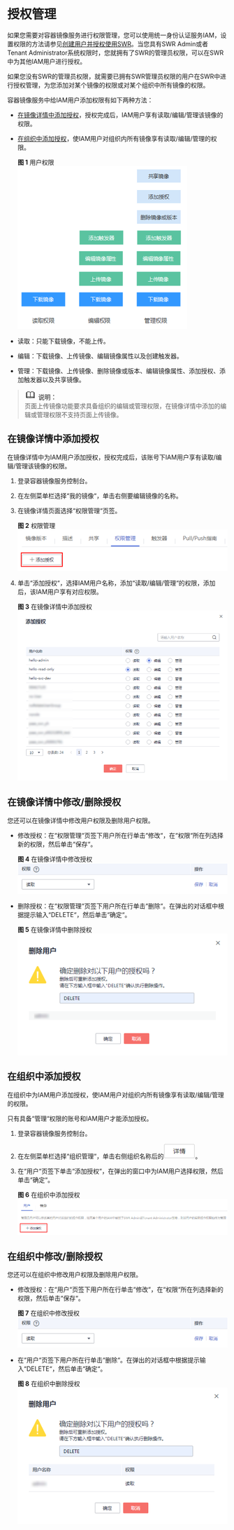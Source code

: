 # 授权管理<a name="swr_01_0015"></a>

如果您需要对容器镜像服务进行权限管理，您可以使用统一身份认证服务IAM，设置权限的方法请参见[创建用户并授权使用SWR](创建用户并授权使用SWR.md)。当您具有SWR Admin或者Tenant Administrator系统权限时，您就拥有了SWR的管理员权限，可以在SWR中为其他IAM用户进行授权。

如果您没有SWR的管理员权限，就需要已拥有SWR管理员权限的用户在SWR中进行授权管理，为您添加对某个镜像的权限或对某个组织中所有镜像的权限。

容器镜像服务中给IAM用户添加权限有如下两种方法：

-   [在镜像详情中添加授权](#section851514354541)，授权完成后，IAM用户享有读取/编辑/管理该镜像的权限。
-   [在组织中添加授权](#section950354645517)，使IAM用户对组织内所有镜像享有读取/编辑/管理的权限。

    **图 1**  用户权限<a name="fig1790726219"></a>  
    ![](figures/用户权限.png "用户权限")


-   读取：只能下载镜像，不能上传。
-   编辑：下载镜像、上传镜像、编辑镜像属性以及创建触发器。
-   管理：下载镜像、上传镜像、删除镜像或版本、编辑镜像属性、添加授权、添加触发器以及共享镜像。

>![](public_sys-resources/icon-note.gif) **说明：**   
>页面上传镜像功能要求具备组织的编辑或管理权限，在镜像详情中添加的编辑或管理权限不支持页面上传镜像。  

## 在镜像详情中添加授权<a name="section851514354541"></a>

在镜像详情中为IAM用户添加授权，授权完成后，该账号下IAM用户享有读取/编辑/管理该镜像的权限。

1.  登录容器镜像服务控制台。
2.  在左侧菜单栏选择“我的镜像“，单击右侧要编辑镜像的名称。
3.  在镜像详情页面选择“权限管理“页签。

    **图 2**  权限管理<a name="fig17680103832114"></a>  
    ![](figures/权限管理.png "权限管理")

4.  单击“添加授权“，选择IAM用户名称，添加“读取/编辑/管理“的权限，添加后，该IAM用户享有对应权限。

    **图 3**  在镜像详情中添加授权<a name="fig593419572122"></a>  
    ![](figures/在镜像详情中添加授权.png "在镜像详情中添加授权")


## 在镜像详情中修改/删除授权<a name="section12896443593"></a>

您还可以在镜像详情中修改用户权限及删除用户权限。

-   修改授权：在“权限管理“页签下用户所在行单击“修改“，在“权限“所在列选择新的权限，然后单击“保存“。

    **图 4**  在镜像详情中修改授权<a name="fig1084314253143"></a>  
    ![](figures/在镜像详情中修改授权.png "在镜像详情中修改授权")

-   删除授权：在“权限管理“页签下用户所在行单击“删除“。在弹出的对话框中根据提示输入“DELETE“，然后单击“确定“。

    **图 5**  在镜像详情中删除授权<a name="fig43052486295"></a>  
    ![](figures/在镜像详情中删除授权.png "在镜像详情中删除授权")


## 在组织中添加授权<a name="section950354645517"></a>

在组织中为IAM用户添加授权，使IAM用户对组织内所有镜像享有读取/编辑/管理的权限。

只有具备“管理“权限的账号和IAM用户才能添加授权。

1.  登录容器镜像服务控制台。
2.  在左侧菜单栏选择“组织管理“，单击右侧组织名称后的![](figures/13-8详情小图标.png)。
3.  在“用户“页签下单击“添加授权“，在弹出的窗口中为IAM用户选择权限，然后单击“确定“。

    **图 6**  在组织中添加授权<a name="fig1498351162519"></a>  
    ![](figures/在组织中添加授权.png "在组织中添加授权")


## 在组织中修改/删除授权<a name="section16534153412010"></a>

您还可以在组织中修改用户权限及删除用户权限。

-   修改授权：在“用户“页签下用户所在行单击“修改“，在“权限“所在列选择新的权限，然后单击“保存“。

    **图 7**  在组织中修改授权<a name="fig856238131515"></a>  
    ![](figures/在组织中修改授权.png "在组织中修改授权")

-   在“用户“页签下用户所在行单击“删除“。在弹出的对话框中根据提示输入“DELETE“，然后单击“确定“。

    **图 8**  在组织中删除授权<a name="fig1399711018564"></a>  
    ![](figures/在组织中删除授权.png "在组织中删除授权")


